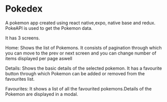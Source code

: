 # Pokedex

A pokemon app created using react native,expo, native base and redux.
PokeAPI is used to get the Pokemon data.

It has 3 screens.                                

 
Home: Shows the list of Pokemons. It consists of pagination through which you can move to the prev or next screen and you can change number of items displayed per page aswell

Details: Shows the basic details of the selected pokemon. It has a favourite button through which Pokemon can be added or removed from the favourites list.

Favourites: It shows a list of all the favourited pokemons.Details of the Pokemon are displayed in a modal.

